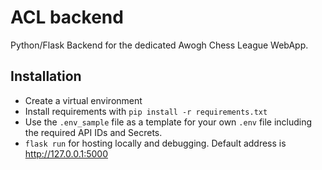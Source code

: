 # ACL backend
Python/Flask Backend for the dedicated Awogh Chess League WebApp.

## Installation
- Create a virtual environment
- Install requirements with `pip install -r requirements.txt`
- Use the `.env_sample` file as a template for your own `.env` file including the required API IDs and Secrets.
- `flask run` for hosting locally and debugging. Default address is http://127.0.0.1:5000